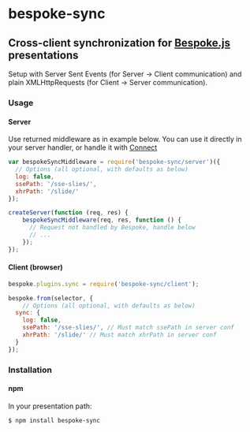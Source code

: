 # bespoke-sync
## Cross-client synchronization for [Bespoke.js](https://github.com/markdalgleish/bespoke.js) presentations

Setup with Server Sent Events (for Server -> Client communication) and plain XMLHttpRequests (for Client -> Server communication).

### Usage

#### Server

Use returned middleware as in example below. You can use it directly in your server handler, or handle it with [Connect](http://www.senchalabs.org/connect/)

```javascript
var bespokeSyncMiddleware = require('bespoke-sync/server')({
  // Options (all optional, with defaults as below)
  log: false,
  ssePath: '/sse-slies/',
  xhrPath: '/slide/'
});

createServer(function (req, res) {
	bespokeSyncMiddleware(req, res, function () {
	  // Request not handled by Bespoke, handle below
	  // ...
	});
});
```

#### Client (browser)

```javascript
bespoke.plugins.sync = require('bespoke-sync/client');

bespoke.from(selector, {
	// Options (all optional, with defaults as below)
  sync: {
    log: false,
    ssePath: '/sse-slies/', // Must match ssePath in server conf
    xhrPath: '/slide/' // Must match xhrPath in server conf
  }
});
```

### Installation
#### npm

In your presentation path:

	$ npm install bespoke-sync
